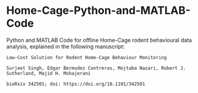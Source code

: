 # Home-Cage-Python-and-MATLAB-Code
Python and MATLAB Code for offline Home-Cage rodent behavioural data analysis, explained in the following manuscript:
```
Low-Cost Solution for Rodent Home-Cage Behaviour Monitoring

Surjeet Singh, Edgar Bermudez Contreras, Mojtaba Nazari, Robert J. Sutherland, Majid H. Mohajerani

bioRxiv 342501; doi: https://doi.org/10.1101/342501
```
